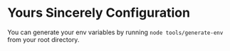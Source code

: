 # Yours Sincerely Configuration

You can generate your env variables by running `node tools/generate-env` from your root directory.
